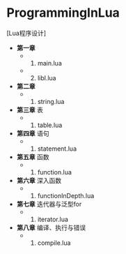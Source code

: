 # ProgrammingInLua
[Lua程序设计]

- **第一章**    
  - 1. main.lua    
  - 2. libl.lua
- **第二章**    
  - 1. string.lua
- **第三章** 表
  - 1. table.lua
- **第四章** 语句
  - 1. statement.lua
- **第五章** 函数
  - 1. function.lua
- **第六章** 深入函数
  - 1. functionInDepth.lua
- **第七章** 迭代器与泛型for
  - 1. iterator.lua
- **第八章** 编译、执行与错误
  - 1. compile.lua